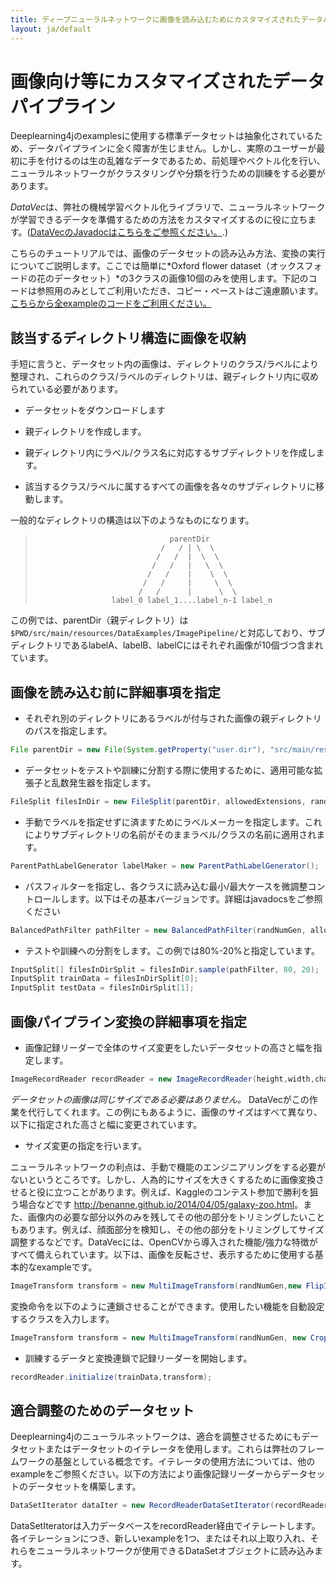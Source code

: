 ```yaml
---
title: ディープニューラルネットワークに画像を読み込むためにカスタマイズされたデータパイプライン
layout: ja/default
---
```


# 画像向け等にカスタマイズされたデータパイプライン

Deeplearning4jのexamplesに使用する標準データセットは抽象化されているため、データパイプラインに全く障害が生じません。しかし、実際のユーザーが最初に手を付けるのは生の乱雑なデータであるため、前処理やベクトル化を行い、ニューラルネットワークがクラスタリングや分類を行うための訓練をする必要があります。 

*DataVec*は、弊社の機械学習ベクトル化ライブラリで、ニューラルネットワークが学習できるデータを準備するための方法をカスタマイズするのに役に立ちます。([DataVecのJavadocはこちらをご参照ください。](http://deeplearning4j.org/datavecdoc/).)

こちらのチュートリアルでは、画像のデータセットの読み込み方法、変換の実行についてご説明します。ここでは簡単に*Oxford flower dataset（オックスフォードの花のデータセット）*の3クラスの画像10個のみを使用します。下記のコードは参照用のみとしてご利用いただき、コピー・ペーストはご遠慮願います。 
[こちらから全exampleのコードをご利用ください。](https://github.com/deeplearning4j/dl4j-examples/blob/master/dl4j-examples/src/main/java/org/deeplearning4j/examples/dataExamples/ImagePipelineExample.java)

## 該当するディレクトリ構造に画像を収納
手短に言うと、データセット内の画像は、ディレクトリのクラス/ラベルにより整理され、これらのクラス/ラベルのディレクトリは、親ディレクトリ内に収められている必要があります。

* データセットをダウンロードします 

* 親ディレクトリを作成します。

* 親ディレクトリ内にラベル/クラス名に対応するサブディレクトリを作成します。

* 該当するクラス/ラベルに属するすべての画像を各々のサブディレクトリに移動します。

一般的なディレクトリの構造は以下のようなものになります。

>                                   parentDir
>                                 /   / | \  \
>                                /   /  |  \  \
>                               /   /   |   \  \
>                              /   /    |    \  \
>                             /   /     |     \  \
>                            /   /      |      \  \
>                      label_0 label_1....label_n-1 label_n


この例では、parentDir（親ディレクトリ）は `$PWD/src/main/resources/DataExamples/ImagePipeline/`と対応しており、サブディレクトリであるlabelA、labelB、labelCにはそれぞれ画像が10個づつ含まれています。 

## 画像を読み込む前に詳細事項を指定
* それぞれ別のディレクトリにあるラベルが付与された画像の親ディレクトリのパスを指定します。
 
~~~java
File parentDir = new File(System.getProperty("user.dir"), "src/main/resources/DataExamples/ImagePipeline/");
~~~

* データセットをテストや訓練に分割する際に使用するために、適用可能な拡張子と乱数発生器を指定します。 

~~~java
FileSplit filesInDir = new FileSplit(parentDir, allowedExtensions, randNumGen);
~~~

* 手動でラベルを指定せずに済ますためにラベルメーカーを指定します。これによりサブディレクトリの名前がそのままラベル/クラスの名前に適用されます。

~~~java
ParentPathLabelGenerator labelMaker = new ParentPathLabelGenerator();
~~~

* パスフィルターを指定し、各クラスに読み込む最小/最大ケースを微調整コントロールします。以下はその基本バージョンです。詳細はjavadocsをご参照ください

~~~java
BalancedPathFilter pathFilter = new BalancedPathFilter(randNumGen, allowedExtensions, labelMaker);
~~~

* テストや訓練への分割をします。この例では80%-20%と指定しています。

~~~java
InputSplit[] filesInDirSplit = filesInDir.sample(pathFilter, 80, 20);
InputSplit trainData = filesInDirSplit[0];
InputSplit testData = filesInDirSplit[1];
~~~

## 画像パイプライン変換の詳細事項を指定

* 画像記録リーダーで全体のサイズ変更をしたいデータセットの高さと幅を指定します。 

~~~java
ImageRecordReader recordReader = new ImageRecordReader(height,width,channels,labelMaker);
~~~
*データセットの画像は同じサイズである必要はありません。* DataVecがこの作業を代行してくれます。この例にもあるように、画像のサイズはすべて異なり、以下に指定された高さと幅に変更されています。

* サイズ変更の指定を行います。

ニューラルネットワークの利点は、手動で機能のエンジニアリングをする必要がないというところです。しかし、人為的にサイズを大きくするために画像変換させると役に立つことがあります。例えば、Kaggleのコンテスト参加で勝利を狙う場合などです <http://benanne.github.io/2014/04/05/galaxy-zoo.html>。また、画像内の必要な部分以外のみを残してその他の部分をトリミングしたいこともあります。例えば、顔面部分を検知し、その他の部分をトリミングしてサイズ調整するなどです。DataVecには、OpenCVから導入された機能/強力な特徴がすべて備えられています。以下は、画像を反転させ、表示するために使用する基本的なexampleです。

~~~java
ImageTransform transform = new MultiImageTransform(randNumGen,new FlipImageTransform(), new ShowImageTransform("After transform"));
~~~

変換命令を以下のように連鎖させることができます。使用したい機能を自動設定するクラスを入力します。

~~~java
ImageTransform transform = new MultiImageTransform(randNumGen, new CropImageTransform(10), new FlipImageTransform(),new ScaleImageTransform(10), new WarpImageTransform(10));
~~~

* 訓練するデータと変換連鎖で記録リーダーを開始します。

~~~java
recordReader.initialize(trainData,transform);
~~~

## 適合調整のためのデータセット
Deeplearning4jのニューラルネットワークは、適合を調整させるためにもデータセットまたはデータセットのイテレータを使用します。これらは弊社のフレームワークの基盤としている概念です。イテレータの使用方法については、他のexampleをご参照ください。以下の方法により画像記録リーダーからデータセットのデータセットを構築します。

~~~java
DataSetIterator dataIter = new RecordReaderDataSetIterator(recordReader, 10, 1, outputNum);
~~~

DataSetIteratorは入力データベースをrecordReader経由でイテレートします。各イテレーションにつき、新しいexampleを1つ、またはそれ以上取り入れ、それらをニューラルネットワークが使用できるDataSetオブジェクトに読み込みます。


